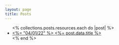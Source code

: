 ```yaml
---
layout: page
title: Posts
---
```


<ul>
  <% collections.posts.resources.each do |post| %>
    <li>
      <a href="<%= post.relative_url %>"
          class="p-2 text-center w-full block"
      >
        <span class="font-bold px-4">
        <%= "04/01/22" %>
        </span>
        <span>
        <%= post.data.title %>
        </span>
      </a>
    </li>
  <% end %>
</ul>
